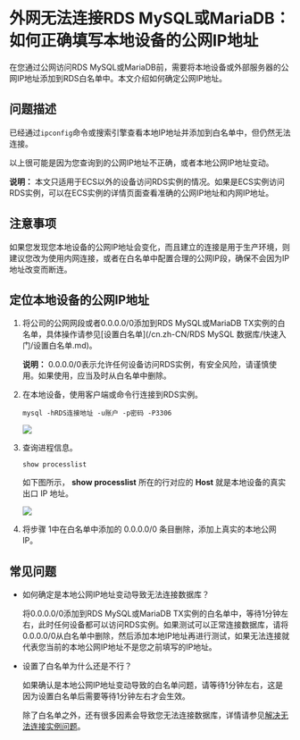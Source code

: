 # 外网无法连接RDS MySQL或MariaDB：如何正确填写本地设备的公网IP地址

在您通过公网访问RDS MySQL或MariaDB前，需要将本地设备或外部服务器的公网IP地址添加到RDS白名单中。本文介绍如何确定公网IP地址。

## 问题描述

已经通过`ipconfig`命令或搜索引擎查看本地IP地址并添加到白名单中，但仍然无法连接。

以上很可能是因为您查询到的公网IP地址不正确，或者本地公网IP地址变动。

**说明：** 本文只适用于ECS以外的设备访问RDS实例的情况。如果是ECS实例访问RDS实例，可以在ECS实例的详情页面查看准确的公网IP地址和内网IP地址。

## 注意事项

如果您发现您本地设备的公网IP地址会变化，而且建立的连接是用于生产环境，则建议您改为使用内网连接，或者在白名单中配置合理的公网IP段，确保不会因为IP地址改变而断连。

## 定位本地设备的公网IP地址

1.  将公司的公网网段或者0.0.0.0/0添加到RDS MySQL或MariaDB TX实例的白名单，具体操作请参见[设置白名单](/cn.zh-CN/RDS MySQL 数据库/快速入门/设置白名单.md)。

    **说明：** 0.0.0.0/0表示允许任何设备访问RDS实例，有安全风险，请谨慎使用。如果使用，应当及时从白名单中删除。

2.  在本地设备，使用客户端或命令行连接到RDS实例。

    ```
    mysql -hRDS连接地址 -u账户 -p密码 -P3306
    ```

    ![](https://static-aliyun-doc.oss-cn-hangzhou.aliyuncs.com/assets/img/zh-CN/1492767751/p33319.jpg)

3.  查询进程信息。

    ```
    show processlist
    ```

    如下图所示， **show processlist** 所在的行对应的 **Host** 就是本地设备的真实出口 IP 地址。

    ![](https://static-aliyun-doc.oss-cn-hangzhou.aliyuncs.com/assets/img/zh-CN/1492767751/p33320.jpg)

4.  将步骤 1中在白名单中添加的 0.0.0.0/0 条目删除，添加上真实的本地公网IP。

## 常见问题

-   如何确定是本地公网IP地址变动导致无法连接数据库？

    将0.0.0.0/0添加到RDS MySQL或MariaDB TX实例的白名单中，等待1分钟左右，此时任何设备都可以访问RDS实例。如果测试可以正常连接数据库，请将0.0.0.0/0从白名单中删除，然后添加本地IP地址再进行测试，如果无法连接就代表您当前的本地公网IP地址不是您之前填写的IP地址。

-   设置了白名单为什么还是不行？

    如果确认是本地公网IP地址变动导致的白名单问题，请等待1分钟左右，这是因为设置白名单后需要等待1分钟左右才会生效。

    除了白名单之外，还有很多因素会导致您无法连接数据库，详情请参见[解决无法连接实例问题](/cn.zh-CN/常见问题/连接/网络/解决无法连接RDS实例的问题.md)。


